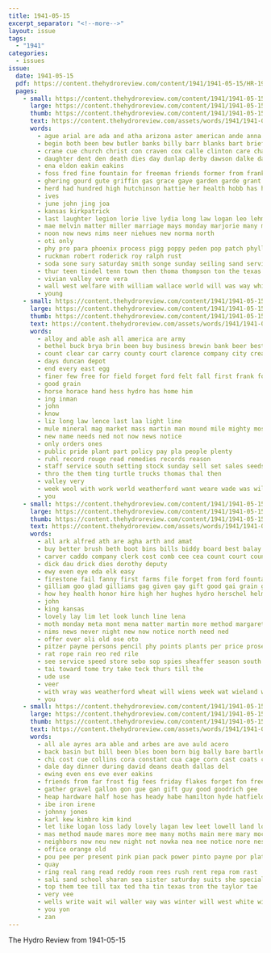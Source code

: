 ```yaml
---
title: 1941-05-15
excerpt_separator: "<!--more-->"
layout: issue
tags:
  - "1941"
categories:
  - issues
issue:
  date: 1941-05-15
  pdf: https://content.thehydroreview.com/content/1941/1941-05-15/HR-1941-05-15.pdf
  pages:
    - small: https://content.thehydroreview.com/content/1941/1941-05-15/small/HR-1941-05-15-01.jpg
      large: https://content.thehydroreview.com/content/1941/1941-05-15/large/HR-1941-05-15-01.jpg
      thumb: https://content.thehydroreview.com/content/1941/1941-05-15/thumbnails/HR-1941-05-15-01.jpg
      text: https://content.thehydroreview.com/assets/words/1941/1941-05-15/HR-1941-05-15-01.txt
      words:
        - ague arial are ada and atha arizona aster american ande anna april all aly aid
        - begin both been bew butler banks billy barr blanks bart brief bird but buys bible bil
        - crane cue church christ con craven cox calle clinton care charlene curtain child class constant custer city codi christia cost chill
        - daughter dent den death dies day dunlap derby dawson dalke dan dericks
        - ena eldon eakin eakins
        - foss fred fine fountain for freeman friends former from frank falls favorite
        - ghering gourd gute griffin gas grace gaye garden garde grant george gage gue
        - herd had hundred high hutchinson hattie her health hobb has hinton hue home harry han hardware hesser hazel hydro hereford heger
        - ives
        - june john jing joa
        - kansas kirkpatrick
        - last laughter legion lorie live lydia long law logan leo lehman life look
        - mae melvin matter miller marriage mays monday marjorie many mans maudie music merry mable march made may members martin mayor maid miss mest
        - noon now news nims neer niehues new norma north
        - oti only
        - phy pro para phoenix process pigg poppy peden pop patch phyllis present phelps pitzer president patient pastor
        - ruckman robert roderick roy ralph rust
        - soda sone sury saturday smith songe sunday seiling sand service stolz store ser special scott stroke speece school second side sylvester sister she soni stock super
        - thur teen tindel tenn town then thoma thompson ton the texas
        - vivian valley vere vera
        - wall west welfare with william wallace world will was way white wedding worth week williams waller warning western war weatherford
        - young
    - small: https://content.thehydroreview.com/content/1941/1941-05-15/small/HR-1941-05-15-02.jpg
      large: https://content.thehydroreview.com/content/1941/1941-05-15/large/HR-1941-05-15-02.jpg
      thumb: https://content.thehydroreview.com/content/1941/1941-05-15/thumbnails/HR-1941-05-15-02.jpg
      text: https://content.thehydroreview.com/assets/words/1941/1941-05-15/HR-1941-05-15-02.txt
      words:
        - alloy and able ash all america are army
        - bethel buck brya brin been buy business brewin bank beer best bomber big brewers
        - count clear car carry county court clarence company city cream comes caddo call can cash
        - days duncan depot
        - end every east egg
        - finer few free for field forget ford felt fall first frank found from
        - good grain
        - horse horace hand hess hydro has home him
        - ing inman
        - john
        - know
        - liz long law lence last laa light line
        - mule mineral mag market mass martin man mound mile mighty moses may
        - new name needs ned not now news notice
        - only orders ones
        - public pride plant part policy pay pla people plenty
        - ruhl record rouge read remedies records reason
        - staff service south setting stock sunday sell set sales seeds shown still state speed sudan show stockton shawnee salt seed shall
        - thro the them ting turtle trucks thomas thal then
        - valley very
        - week wool with work world weatherford want weare wade was will weight wil why way
        - you
    - small: https://content.thehydroreview.com/content/1941/1941-05-15/small/HR-1941-05-15-03.jpg
      large: https://content.thehydroreview.com/content/1941/1941-05-15/large/HR-1941-05-15-03.jpg
      thumb: https://content.thehydroreview.com/content/1941/1941-05-15/thumbnails/HR-1941-05-15-03.jpg
      text: https://content.thehydroreview.com/assets/words/1941/1941-05-15/HR-1941-05-15-03.txt
      words:
        - all ark alfred ath are agha arth and amat
        - buy better brush beth boot bins bills biddy board best balay but brothers
        - carver caddo company clerk cost comb cee cea count court county cappo can
        - dick dau drick dies dorothy deputy
        - ewy even eye eda elk easy
        - firestone fail fanny first farms file forget from ford fountain friday flowers fast for
        - gilliam goo glad gilliams gag given gay gift good gai grain guy
        - how hey health honor hire high her hughes hydro herschel helm home
        - john
        - king kansas
        - lovely lay lim let look lunch line lena
        - moth monday meta mont mena matter martin more method margaret may many
        - nims news never night new now notice north need ned
        - offer over oli old ose oto
        - pitzer payne persons pencil phy points plants per price prose payment pinks plan pen public pay
        - rat rope rain reo red rile
        - see service speed store sebo sop spies sheaffer season south side schantz smith still single sunday shall step show state
        - tai toward tome try take teck thurs till the
        - ude use
        - veer
        - with wray was weatherford wheat will wiens week wat wieland while wallenstein
        - you
    - small: https://content.thehydroreview.com/content/1941/1941-05-15/small/HR-1941-05-15-04.jpg
      large: https://content.thehydroreview.com/content/1941/1941-05-15/large/HR-1941-05-15-04.jpg
      thumb: https://content.thehydroreview.com/content/1941/1941-05-15/thumbnails/HR-1941-05-15-04.jpg
      text: https://content.thehydroreview.com/assets/words/1941/1941-05-15/HR-1941-05-15-04.txt
      words:
        - all ale ayres ara able and arbes are ave auld acero
        - back basin but bill been bles boen born big bally bare bartley bell bees
        - chi cost cue collins cora constant cua cage corn cast coats cam
        - dale day dinner during david deans death dallas del
        - ewing even ens eve ever eakins
        - friends from far frost fig fees friday flakes forget fon free for frank fay fine
        - gather gravel gallon gon gue gan gift guy good goodrich gee
        - heap hardware half hose has heady habe hamilton hyde hatfield her high how honor had house henke happy hume husband hee hatch hydro
        - ibe iron irene
        - johnny jones
        - karl kew kimbro kim kind
        - let like logan loss lady lovely lagan lew leet lowell land lov later last lis
        - mas method maude mares more mee many moths main mere mary mock miss moo may
        - neighbors now neu new night not nowka nea nee notice nore ness
        - office orange old
        - pou pee per present pink pian pack power pinto payne por plate pore poage pay phen pos prairie paper pen price pak pete pales
        - quay
        - ring real rang read reddy room rees rush rent repa rom rast
        - sali sand school sharan sea sister saturday suits she special salsbury style smith switch silk shorty surplus small schroder see shape sale service station salad slack six sloan shen sho sunday son
        - top them tee till tax ted tha tin texas tron the taylor tae
        - very vee
        - wells write wait wil waller way was winter will west white with while work weatherford wilson wan wonder
        - you yon
        - zan
---
```


The Hydro Review from 1941-05-15

<!--more-->

